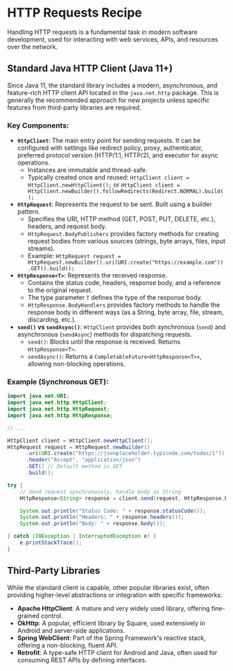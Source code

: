 # HTTP Requests Recipe

Handling HTTP requests is a fundamental task in modern software development, used for interacting with web services, APIs, and resources over the network.

## Standard Java HTTP Client (Java 11+)

Since Java 11, the standard library includes a modern, asynchronous, and feature-rich HTTP client API located in the `java.net.http` package. This is generally the recommended approach for new projects unless specific features from third-party libraries are required.

### Key Components:

*   **`HttpClient`**: The main entry point for sending requests. It can be configured with settings like redirect policy, proxy, authenticator, preferred protocol version (HTTP/1.1, HTTP/2), and executor for async operations.
    *   Instances are immutable and thread-safe.
    *   Typically created once and reused: `HttpClient client = HttpClient.newHttpClient();` or `HttpClient client = HttpClient.newBuilder().followRedirects(Redirect.NORMAL).build();`
*   **`HttpRequest`**: Represents the request to be sent. Built using a builder pattern.
    *   Specifies the URI, HTTP method (GET, POST, PUT, DELETE, etc.), headers, and request body.
    *   `HttpRequest.BodyPublishers` provides factory methods for creating request bodies from various sources (strings, byte arrays, files, input streams).
    *   Example: `HttpRequest request = HttpRequest.newBuilder().uri(URI.create("https://example.com")).GET().build();`
*   **`HttpResponse<T>`**: Represents the received response.
    *   Contains the status code, headers, response body, and a reference to the original request.
    *   The type parameter `T` defines the type of the response body.
    *   `HttpResponse.BodyHandlers` provides factory methods to handle the response body in different ways (as a String, byte array, file, stream, discarding, etc.).
*   **`send()` vs `sendAsync()`**: `HttpClient` provides both synchronous (`send`) and asynchronous (`sendAsync`) methods for dispatching requests.
    *   `send()`: Blocks until the response is received. Returns `HttpResponse<T>`.
    *   `sendAsync()`: Returns a `CompletableFuture<HttpResponse<T>>`, allowing non-blocking operations.

### Example (Synchronous GET):

```java
import java.net.URI;
import java.net.http.HttpClient;
import java.net.http.HttpRequest;
import java.net.http.HttpResponse;

// ...

HttpClient client = HttpClient.newHttpClient();
HttpRequest request = HttpRequest.newBuilder()
      .uri(URI.create("https://jsonplaceholder.typicode.com/todos/1"))
      .header("Accept", "application/json")
      .GET() // Default method is GET
      .build();

try {
    // Send request synchronously, handle body as String
    HttpResponse<String> response = client.send(request, HttpResponse.BodyHandlers.ofString());

    System.out.println("Status Code: " + response.statusCode());
    System.out.println("Headers: " + response.headers());
    System.out.println("Body: " + response.body());

} catch (IOException | InterruptedException e) {
    e.printStackTrace();
}
```

## Third-Party Libraries

While the standard client is capable, other popular libraries exist, often providing higher-level abstractions or integration with specific frameworks:

*   **Apache HttpClient**: A mature and very widely used library, offering fine-grained control.
*   **OkHttp**: A popular, efficient library by Square, used extensively in Android and server-side applications.
*   **Spring WebClient**: Part of the Spring Framework's reactive stack, offering a non-blocking, fluent API.
*   **Retrofit**: A type-safe HTTP client for Android and Java, often used for consuming REST APIs by defining interfaces. 